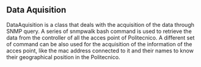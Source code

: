 ## Data Aquisition
DataAquisition is a class that deals with the acquisition of the data through SNMP query. A series of snmpwalk bash command is used to retrieve the data from the controller of all the acces point of Politecnico. A different set of command can be also used for the acquisition of the information of the acces point, like the mac address connected to it and their names to know their geographical position in the Politecnico.